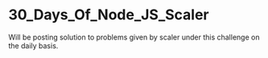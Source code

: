 # 30_Days_Of_Node_JS_Scaler
Will be posting solution to problems given by scaler under this challenge on the daily basis.
